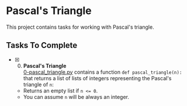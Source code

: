 # Pascal's Triangle

This project contains tasks for working with Pascal's triangle.

## Tasks To Complete

- [x] 0. **Pascal's Triangle**<br/>[0-pascal_triangle.py](0-pascal_triangle.py) contains a function `def pascal_triangle(n):` that returns a list of lists of integers representing the Pascal's triangle of `n`:
  - Returns an empty list if `n <= 0`.
  - You can assume `n` will be always an integer.
